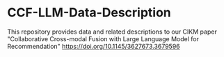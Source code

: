 # CCF-LLM-Data-Description
This repository provides data and related descriptions to our CIKM paper "Collaborative Cross-modal Fusion with Large Language Model for Recommendation" https://doi.org/10.1145/3627673.3679596
